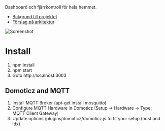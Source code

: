 Dashboard och fjärrkontroll för hela hemmet.

* [Bakgrund till projektet](background)
* [Förslag på arkitektur](arkitektur)

![Screenshot](/uploads/6393dba9bc6b6b5734e5ef5fbc2433b0/Screenshot.png)

# Install

1. npm install
2. npm start
3. Goto http://localhost:3003

## Domoticz and MQTT

1. Install MQTT Broker (apt-get install mosquitto)
2. Configure MQTT Hardware in Domoticz (Setup -> Hardware -> Type: MQTT Client Gateway)
3. Update options /plugins/domoticz/domoticz.js to fit your setup (host and idx)

